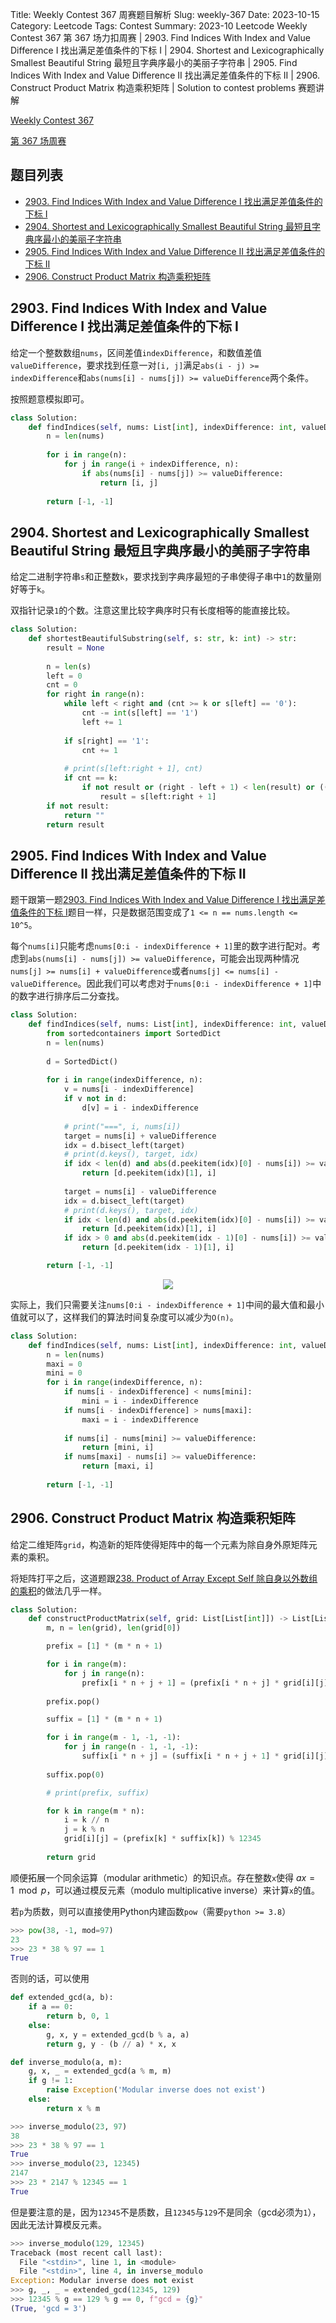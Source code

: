 Title: Weekly Contest 367 周赛题目解析
Slug: weekly-367
Date: 2023-10-15
Category: Leetcode
Tags: Contest
Summary: 2023-10 Leetcode Weekly Contest 367 第 367 场力扣周赛 | 2903. Find Indices With Index and Value Difference I 找出满足差值条件的下标 I | 2904. Shortest and Lexicographically Smallest Beautiful String 最短且字典序最小的美丽子字符串 | 2905. Find Indices With Index and Value Difference II 找出满足差值条件的下标 II | 2906. Construct Product Matrix 构造乘积矩阵 | Solution to contest problems 赛题讲解

[Weekly Contest 367](https://leetcode.com/contest/weekly-contest-367/)

[第 367 场周赛](https://leetcode.cn/contest/weekly-contest-367/)


## 题目列表

- [2903. Find Indices With Index and Value Difference I 找出满足差值条件的下标 I](https://leetcode.com/problems/find-indices-with-index-and-value-difference-i/)
- [2904. Shortest and Lexicographically Smallest Beautiful String 最短且字典序最小的美丽子字符串](https://leetcode.com/problems/shortest-and-lexicographically-smallest-beautiful-string/)
- [2905. Find Indices With Index and Value Difference II 找出满足差值条件的下标 II](https://leetcode.com/problems/find-indices-with-index-and-value-difference-ii/)
- [2906. Construct Product Matrix 构造乘积矩阵](https://leetcode.com/problems/construct-product-matrix/)

## 2903. Find Indices With Index and Value Difference I 找出满足差值条件的下标 I

给定一个整数数组`nums`，区间差值`indexDifference`，和数值差值`valueDifference`，要求找到任意一对`[i, j]`满足`abs(i - j) >= indexDifference`和`abs(nums[i] - nums[j]) >= valueDifference`两个条件。

按照题意模拟即可。

```python
class Solution:
    def findIndices(self, nums: List[int], indexDifference: int, valueDifference: int) -> List[int]:
        n = len(nums)
        
        for i in range(n):
            for j in range(i + indexDifference, n):
                if abs(nums[i] - nums[j]) >= valueDifference:
                    return [i, j]
        
        return [-1, -1]
```

## 2904. Shortest and Lexicographically Smallest Beautiful String 最短且字典序最小的美丽子字符串

给定二进制字符串`s`和正整数`k`，要求找到字典序最短的子串使得子串中`1`的数量刚好等于`k`。

双指针记录`1`的个数。注意这里比较字典序时只有长度相等的能直接比较。

```python
class Solution:
    def shortestBeautifulSubstring(self, s: str, k: int) -> str:
        result = None
        
        n = len(s)
        left = 0
        cnt = 0
        for right in range(n):
            while left < right and (cnt >= k or s[left] == '0'):
                cnt -= int(s[left] == '1')
                left += 1
                
            if s[right] == '1':
                cnt += 1
            
            # print(s[left:right + 1], cnt)
            if cnt == k:
                if not result or (right - left + 1) < len(result) or ((right - left + 1) == len(result) and result > s[left:right + 1]):
                    result = s[left:right + 1]
        if not result:
            return ""
        return result
```

## 2905. Find Indices With Index and Value Difference II 找出满足差值条件的下标 II

题干跟第一题[2903. Find Indices With Index and Value Difference I 找出满足差值条件的下标 I](https://leetcode.com/problems/find-indices-with-index-and-value-difference-i/)题目一样，只是数据范围变成了`1 <= n == nums.length <= 10^5`。

每个`nums[i]`只能考虑`nums[0:i - indexDifference + 1]`里的数字进行配对。考虑到`abs(nums[i] - nums[j]) >= valueDifference`，可能会出现两种情况`nums[j] >= nums[i] + valueDifference`或者`nums[j] <= nums[i] - valueDifference`。因此我们可以考虑对于`nums[0:i - indexDifference + 1]`中的数字进行排序后二分查找。

```python
class Solution:
    def findIndices(self, nums: List[int], indexDifference: int, valueDifference: int) -> List[int]:
        from sortedcontainers import SortedDict
        n = len(nums)
        
        d = SortedDict()
        
        for i in range(indexDifference, n):
            v = nums[i - indexDifference]
            if v not in d:
                d[v] = i - indexDifference
                
            # print("===", i, nums[i])
            target = nums[i] + valueDifference
            idx = d.bisect_left(target)
            # print(d.keys(), target, idx)
            if idx < len(d) and abs(d.peekitem(idx)[0] - nums[i]) >= valueDifference:
                return [d.peekitem(idx)[1], i]
            
            target = nums[i] - valueDifference
            idx = d.bisect_left(target)
            # print(d.keys(), target, idx)
            if idx < len(d) and abs(d.peekitem(idx)[0] - nums[i]) >= valueDifference:
                return [d.peekitem(idx)[1], i]
            if idx > 0 and abs(d.peekitem(idx - 1)[0] - nums[i]) >= valueDifference:
                return [d.peekitem(idx - 1)[1], i]

        return [-1, -1]
```

<p align="center">
  <img src="{static}/images/gei_li.png" />
</p>

实际上，我们只需要关注`nums[0:i - indexDifference + 1]`中间的最大值和最小值就可以了，这样我们的算法时间复杂度可以减少为`O(n)`。

```python
class Solution:
    def findIndices(self, nums: List[int], indexDifference: int, valueDifference: int) -> List[int]:
        n = len(nums)
        maxi = 0
        mini = 0
        for i in range(indexDifference, n):
            if nums[i - indexDifference] < nums[mini]:
                mini = i - indexDifference
            if nums[i - indexDifference] > nums[maxi]:
                maxi = i - indexDifference
            
            if nums[i] - nums[mini] >= valueDifference:
                return [mini, i]
            if nums[maxi] - nums[i] >= valueDifference:
                return [maxi, i]
        
        return [-1, -1]
```

## 2906. Construct Product Matrix 构造乘积矩阵

给定二维矩阵`grid`，构造新的矩阵使得矩阵中的每一个元素为除自身外原矩阵元素的乘积。

将矩阵打平之后，这道题跟[238. Product of Array Except Self 除自身以外数组的乘积](https://leetcode.com/problems/product-of-array-except-self/)的做法几乎一样。


```python
class Solution:
    def constructProductMatrix(self, grid: List[List[int]]) -> List[List[int]]:
        m, n = len(grid), len(grid[0])

        prefix = [1] * (m * n + 1)

        for i in range(m):
            for j in range(n):
                prefix[i * n + j + 1] = (prefix[i * n + j] * grid[i][j]) % 12345
        
        prefix.pop()

        suffix = [1] * (m * n + 1)

        for i in range(m - 1, -1, -1):
            for j in range(n - 1, -1, -1):
                suffix[i * n + j] = (suffix[i * n + j + 1] * grid[i][j]) % 12345
        
        suffix.pop(0)

        # print(prefix, suffix)

        for k in range(m * n):
            i = k // n
            j = k % n
            grid[i][j] = (prefix[k] * suffix[k]) % 12345
        
        return grid
```

顺便拓展一个同余运算（modular arithmetic）的知识点。存在整数`x`使得 $ax = 1 \mod p$，可以通过模反元素（modulo multiplicative inverse）来计算`x`的值。

若`p`为质数，则可以直接使用Python内建函数`pow`（需要`python >= 3.8`）
```python
>>> pow(38, -1, mod=97)
23
>>> 23 * 38 % 97 == 1
True
```

否则的话，可以使用

```python
def extended_gcd(a, b):
    if a == 0:
        return b, 0, 1
    else:
        g, x, y = extended_gcd(b % a, a)
        return g, y - (b // a) * x, x

def inverse_modulo(a, m):
    g, x, _ = extended_gcd(a % m, m)
    if g != 1:
        raise Exception('Modular inverse does not exist')
    else:
        return x % m

>>> inverse_modulo(23, 97)
38
>>> 23 * 38 % 97 == 1
True
>>> inverse_modulo(23, 12345)
2147
>>> 23 * 2147 % 12345 == 1
True
```

但是要注意的是，因为`12345`不是质数，且`12345`与`129`不是同余（gcd必须为`1`），因此无法计算模反元素。

```python
>>> inverse_modulo(129, 12345)
Traceback (most recent call last):
  File "<stdin>", line 1, in <module>
  File "<stdin>", line 4, in inverse_modulo
Exception: Modular inverse does not exist
>>> g, _, _ = extended_gcd(12345, 129)
>>> 12345 % g == 129 % g == 0, f"gcd = {g}"
(True, 'gcd = 3')
```